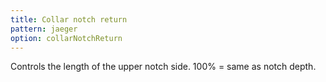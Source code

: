 ```yaml
---
title: Collar notch return
pattern: jaeger
option: collarNotchReturn
---
```


Controls the length of the upper notch side. 100% = same as notch depth.